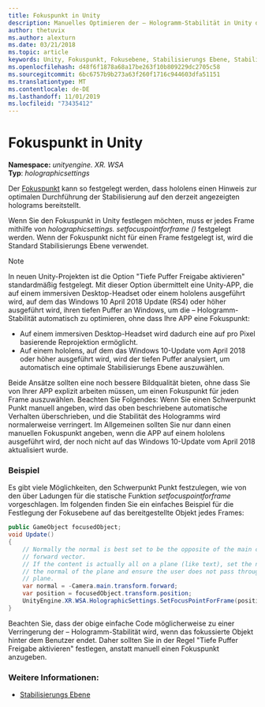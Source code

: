 ```yaml
---
title: Fokuspunkt in Unity
description: Manuelles Optimieren der – Hologramm-Stabilität in Unity durch Festlegen des Fokus Punkts
author: thetuvix
ms.author: alexturn
ms.date: 03/21/2018
ms.topic: article
keywords: Unity, Fokuspunkt, Fokusebene, Stabilisierungs Ebene, Stabilisierungs Punkt, neuprojektion, LSR, tiefen Puffer
ms.openlocfilehash: d48f6f1878a68a17be263f10b809229dc2705c58
ms.sourcegitcommit: 6bc6757b9b273a63f260f1716c944603dfa51151
ms.translationtype: MT
ms.contentlocale: de-DE
ms.lasthandoff: 11/01/2019
ms.locfileid: "73435412"
---
```

# <a name="focus-point-in-unity"></a>Fokuspunkt in Unity

**Namespace:** *unityengine. XR. WSA*<br>
**Typ**: *holographicsettings*

Der [Fokuspunkt](hologram-stability.md#reprojection) kann so festgelegt werden, dass hololens einen Hinweis zur optimalen Durchführung der Stabilisierung auf den derzeit angezeigten holograms bereitstellt.

Wenn Sie den Fokuspunkt in Unity festlegen möchten, muss er jedes Frame mithilfe von *holographicsettings. setfocuspointforframe ()* festgelegt werden. Wenn der Fokuspunkt nicht für einen Frame festgelegt ist, wird die Standard Stabilisierungs Ebene verwendet.

> [!NOTE]
> In neuen Unity-Projekten ist die Option "Tiefe Puffer Freigabe aktivieren" standardmäßig festgelegt.  Mit dieser Option übermittelt eine Unity-APP, die auf einem immersiven Desktop-Headset oder einem hololens ausgeführt wird, auf dem das Windows 10 April 2018 Update (RS4) oder höher ausgeführt wird, ihren tiefen Puffer an Windows, um die – Hologramm-Stabilität automatisch zu optimieren, ohne dass Ihre APP eine Fokuspunkt:
> * Auf einem immersiven Desktop-Headset wird dadurch eine auf pro Pixel basierende Reprojektion ermöglicht.
> * Auf einem hololens, auf dem das Windows 10-Update vom April 2018 oder höher ausgeführt wird, wird der tiefen Puffer analysiert, um automatisch eine optimale Stabilisierungs Ebene auszuwählen.
>
> Beide Ansätze sollten eine noch bessere Bildqualität bieten, ohne dass Sie von Ihrer APP explizit arbeiten müssen, um einen Fokuspunkt für jeden Frame auszuwählen.  Beachten Sie Folgendes: Wenn Sie einen Schwerpunkt Punkt manuell angeben, wird das oben beschriebene automatische Verhalten überschrieben, und die Stabilität des Hologramms wird normalerweise verringert.  Im Allgemeinen sollten Sie nur dann einen manuellen Fokuspunkt angeben, wenn die APP auf einem hololens ausgeführt wird, der noch nicht auf das Windows 10-Update vom April 2018 aktualisiert wurde.

### <a name="example"></a>Beispiel

Es gibt viele Möglichkeiten, den Schwerpunkt Punkt festzulegen, wie von den über Ladungen für die statische Funktion *setfocuspointforframe* vorgeschlagen. Im folgenden finden Sie ein einfaches Beispiel für die Festlegung der Fokusebene auf das bereitgestellte Objekt jedes Frames:

```cs
public GameObject focusedObject;
void Update()
{
    // Normally the normal is best set to be the opposite of the main camera's 
    // forward vector.
    // If the content is actually all on a plane (like text), set the normal to 
    // the normal of the plane and ensure the user does not pass through the 
    // plane.
    var normal = -Camera.main.transform.forward;     
    var position = focusedObject.transform.position;
    UnityEngine.XR.WSA.HolographicSettings.SetFocusPointForFrame(position, normal);
}
```

Beachten Sie, dass der obige einfache Code möglicherweise zu einer Verringerung der – Hologramm-Stabilität wird, wenn das fokussierte Objekt hinter dem Benutzer endet.  Daher sollten Sie in der Regel "Tiefe Puffer Freigabe aktivieren" festlegen, anstatt manuell einen Fokuspunkt anzugeben.

### <a name="see-also"></a>Weitere Informationen:
* [Stabilisierungs Ebene](hologram-stability.md#reprojection)

